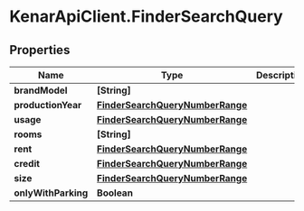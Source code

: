 # KenarApiClient.FinderSearchQuery

## Properties

Name | Type | Description | Notes
------------ | ------------- | ------------- | -------------
**brandModel** | **[String]** |  | [optional] 
**productionYear** | [**FinderSearchQueryNumberRange**](FinderSearchQueryNumberRange.md) |  | [optional] 
**usage** | [**FinderSearchQueryNumberRange**](FinderSearchQueryNumberRange.md) |  | [optional] 
**rooms** | **[String]** |  | [optional] 
**rent** | [**FinderSearchQueryNumberRange**](FinderSearchQueryNumberRange.md) |  | [optional] 
**credit** | [**FinderSearchQueryNumberRange**](FinderSearchQueryNumberRange.md) |  | [optional] 
**size** | [**FinderSearchQueryNumberRange**](FinderSearchQueryNumberRange.md) |  | [optional] 
**onlyWithParking** | **Boolean** |  | [optional] 


